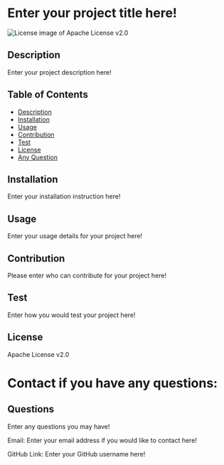 # Enter your project title here!

<img src="https://img.shields.io/badge/License-Apache License v2.0-blue.svg" alt="License image of Apache License v2.0" />
  
  
## Description
Enter your project description here!

## Table of Contents
* [Description](#description)
* [Installation](#installation)
* [Usage](#usage)
* [Contribution](#contribution)
* [Test](#test)
* [License](#license)
* [Any Question](#questions)

## Installation
Enter your installation instruction here!

## Usage
Enter your usage details for your project here!

## Contribution
Please enter who can contribute for your project here!

## Test
Enter how you would  test your project here!

## License
Apache License v2.0

# Contact if you have any questions:

## Questions
Enter any questions you may have!

Email:
Enter your email address if you would like to contact here!

GitHub Link:
Enter your GitHub username here!
